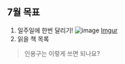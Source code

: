 ## 7월 목표

1. 일주일에 한번 달리기!
![image](https://drive.google.com/file/d/1UwP4YkkfUHoy7rABrAtXwQC3tLum3KK3/uc?usp=sharing) 
[Imgur](https://i.imgur.com/IabbIDF.jpg)
3. 읽을 책 목록

> 인용구는 이렇게 쓰면 되나요?



